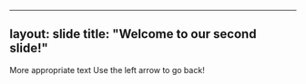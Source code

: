 ---
layout: slide
title: "Welcome to our second slide!"
--
More appropriate text
Use the left arrow to go back!
